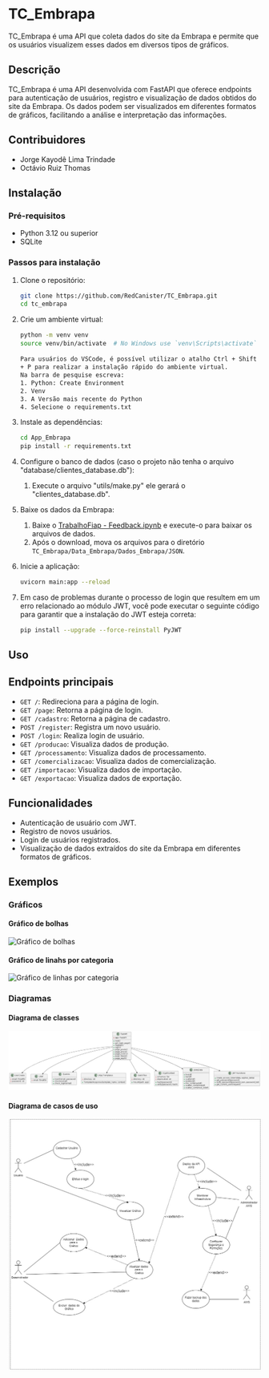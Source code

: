 # TC_Embrapa

TC_Embrapa é uma API que coleta dados do site da Embrapa e permite que os usuários visualizem esses dados em diversos tipos de gráficos.

## Descrição

TC_Embrapa é uma API desenvolvida com FastAPI que oferece endpoints para autenticação de usuários, registro e visualização de dados obtidos do site da Embrapa. Os dados podem ser visualizados em diferentes formatos de gráficos, facilitando a análise e interpretação das informações.

## Contribuidores

- Jorge Kayodê Lima Trindade
- Octávio Ruiz Thomas

## Instalação

### Pré-requisitos

- Python 3.12 ou superior
- SQLite

### Passos para instalação

1. Clone o repositório:
    ```bash
    git clone https://github.com/RedCanister/TC_Embrapa.git
    cd tc_embrapa
    ```

2. Crie um ambiente virtual:
    ```bash
    python -m venv venv
    source venv/bin/activate  # No Windows use `venv\Scripts\activate`
    ```

    ```
    Para usuários do VSCode, é possível utilizar o atalho Ctrl + Shift + P para realizar a instalação rápido do ambiente virtual.
    Na barra de pesquise escreva:
    1. Python: Create Environment
    2. Venv
    3. A Versão mais recente do Python
    4. Selecione o requirements.txt 
    ```

3. Instale as dependências:
    ```bash
    cd App_Embrapa
    pip install -r requirements.txt
    ```

4. Configure o banco de dados (caso o projeto não tenha o arquivo "database/clientes_database.db"):
    1. Execute o arquivo "utils/make.py" ele gerará o "clientes_database.db".

5. Baixe os dados da Embrapa:
    1. Baixe o [TrabalhoFiap - Feedback.ipynb](https://github.com/RedCanister/TC_Embrapa/blob/master/Data_Embrapa/TrabalhoFiap%20-%20Feedback.ipynb) e execute-o para baixar os arquivos de dados.
    2. Após o download, mova os arquivos para o diretório `TC_Embrapa/Data_Embrapa/Dados_Embrapa/JSON`.

6. Inicie a aplicação:
    ```bash
    uvicorn main:app --reload
    ```

7. Em caso de problemas durante o processo de login que resultem em um erro relacionado ao módulo JWT, você pode executar o seguinte código para garantir que a instalação do JWT esteja correta:
    ```bash
    pip install --upgrade --force-reinstall PyJWT
    ```

## Uso

## Endpoints principais

- `GET /`: Redireciona para a página de login.
- `GET /page`: Retorna a página de login.
- `GET /cadastro`: Retorna a página de cadastro.
- `POST /register`: Registra um novo usuário.
- `POST /login`: Realiza login de usuário.
- `GET /producao`: Visualiza dados de produção.
- `GET /processamento`: Visualiza dados de processamento.
- `GET /comercializacao`: Visualiza dados de comercialização.
- `GET /importacao`: Visualiza dados de importação.
- `GET /exportacao`: Visualiza dados de exportação.

## Funcionalidades

- Autenticação de usuário com JWT.
- Registro de novos usuários.
- Login de usuários registrados.
- Visualização de dados extraídos do site da Embrapa em diferentes formatos de gráficos.

## Exemplos

### Gráficos

#### Gráfico de bolhas
![Gráfico de bolhas](https://raw.githubusercontent.com/RedCanister/TC_Embrapa/master/Imagens/Gr%C3%A1ficos/Bubble_Producao.png)

#### Gráfico de linahs por categoria
![Gráfico de linhas por categoria](https://raw.githubusercontent.com/RedCanister/TC_Embrapa/master/Imagens/Gr%C3%A1ficos/Line_Facet_Producao.png)


### Diagramas

#### Diagrama de classes
![Diagrama de classes](https://raw.githubusercontent.com/RedCanister/TC_Embrapa/master/Imagens/Diagramas/Diagrama%20de%20classes.jpg)

#### Diagrama de casos de uso
![Diagrama de casos de uso](https://raw.githubusercontent.com/RedCanister/TC_Embrapa/master/Imagens/Diagramas/Diagrama%20de%20caso%20de%20uso.jpg)
